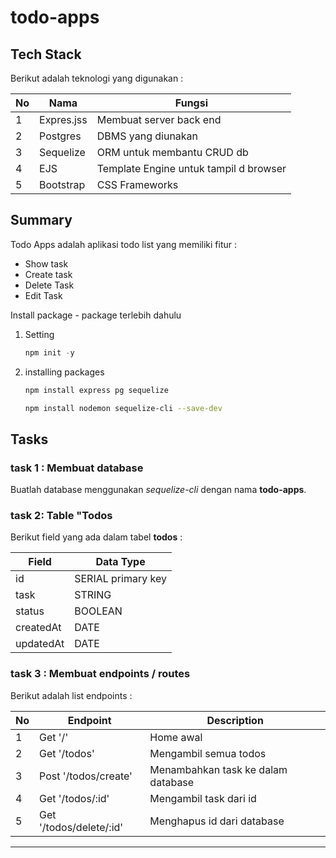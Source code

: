 # todo-apps

## Tech Stack

Berikut adalah teknologi yang digunakan :

| No  | Nama       | Fungsi                                 |
| --- | ---------- | -------------------------------------- |
| 1   | Expres.jss | Membuat server back end                |
| 2   | Postgres   | DBMS yang diunakan                     |
| 3   | Sequelize  | ORM untuk membantu CRUD db             |
| 4   | EJS        | Template Engine untuk tampil d browser |
| 5   | Bootstrap  | CSS Frameworks                         |

## Summary

Todo Apps adalah aplikasi todo list yang memiliki fitur :

- Show task
- Create task
- Delete Task
- Edit Task

Install package - package terlebih dahulu

1. Setting

   ```powershell
   npm init -y
   ```

2. installing packages

   ```bash
   npm install express pg sequelize

   npm install nodemon sequelize-cli --save-dev
   ```

## Tasks

### task 1 : Membuat database

Buatlah database menggunakan _sequelize-cli_ dengan nama **todo-apps**.

### task 2: Table "Todos

Berikut field yang ada dalam tabel **todos** :

| Field     | Data Type          |
| --------- | ------------------ |
| id        | SERIAL primary key |
| task      | STRING             |
| status    | BOOLEAN            |
| createdAt | DATE               |
| updatedAt | DATE               |

### task 3 : Membuat endpoints / routes

Berikut adalah list endpoints :

| No  | Endpoint                | Description                        |
| --- | ----------------------- | ---------------------------------- |
| 1   | Get '/'                 | Home awal                          |
| 2   | Get '/todos'            | Mengambil semua todos              |
| 3   | Post '/todos/create'    | Menambahkan task ke dalam database |
| 4   | Get '/todos/:id'        | Mengambil task dari id             |
| 5   | Get '/todos/delete/:id' | Menghapus id dari database         |

---
